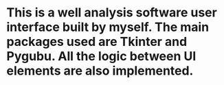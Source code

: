 # This is a well analysis software user interface built by myself. The main packages used are Tkinter and Pygubu. All the logic between UI elements are also implemented.
